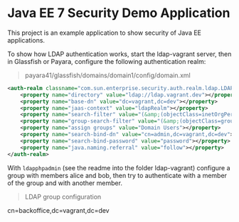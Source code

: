 # Java EE 7 Security Demo Application

This project is an example application to show security of Java EE applications.

To show how LDAP authentication works, start the ldap-vagrant server, then in Glassfish or Payara, configure the following authentication realm:

> payara41/glassfish/domains/domain1/config/domain.xml

```xml
<auth-realm classname="com.sun.enterprise.security.auth.realm.ldap.LDAPRealm" name="LdapRealm">
	<property name="directory" value="ldap://ldap.vagrant.dev"></property>
	<property name="base-dn" value="dc=vagrant,dc=dev"></property>
	<property name="jaas-context" value="ldapRealm"></property>
	<property name="search-filter" value="(&amp;(objectClass=inetOrgPerson)(uid=%s))"></property>
	<property name="group-search-filter" value="(&amp;(objectClass=groupOfNames)(member=%d))"></property>
	<property name="assign groups" value="Domain Users"></property>
	<property name="search-bind-dn" value="cn=admin,dc=vagrant,dc=dev"></property>
	<property name="search-bind-password" value="password"></property>
	<property name="java.naming.referral" value="follow"></property>
</auth-realm>
```

With `ldapphpadmin` (see the readme into the folder ldap-vagrant) configure a group with members alice and bob, then try to authenticate with a member of the group and with another member. 

> LDAP group configuration

cn=backoffice,dc=vagrant,dc=dev

